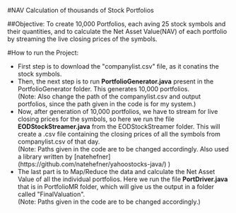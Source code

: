 #NAV Calculation of thousands of Stock Portfolios

##Objective:
To create 10,000 Portfolios, each aving 25 stock symbols and their quantities, and to calculate the Net Asset Value(NAV) of each portfolio by streaming the live closing prices of the symbols.

#How to run the Project:
<ul>
<li>First step is to download the "companylist.csv" file, as it conatins the stock symbols.
<li>Then, the next step is to run <strong>PortfolioGenerator.java</strong> present in the PortfolioGenerator folder. This generates 10,000 portfolios.<br>
(Note: Also change the path of the companylist.csv and output portfolios, since the path given in the code is for my system.)
<li>Now, after generation of 10,000 portfolios, we have to stream for live closing prices for the symbols, so here we run the file <strong>EODStockStreamer.java</strong> from the EODStockStreamer folder. This will create a .csv file containing the closing prices of all the symbols from companylist.csv of that day.<br>
(Note: Paths given in the code are to be changed accordingly. Also used a library written by [natehefner](https://github.com/natehefner/yahoostocks-java/) )
<li>The last part is to Map/Reduce the data and calculate the Net Asset Value of all the individual portfolios. Here we run the file <strong>PortDriver.java</strong> that is in PortfolioMR folder, which will give us the output in a folder called "FinalValuation".<br>
(Note: Paths given in the code are to be changed accordingly.)
</ul>